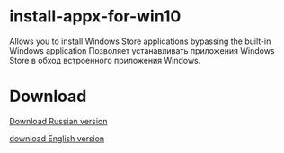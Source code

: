 # install-appx-for-win10
Allows you to install Windows Store applications bypassing the built-in Windows application
Позволяет устанавливать приложения Windows Store в обход встроенного приложения Windows.

# Download
[Download Russian version](https://github.com/loci456/install-appx-for-win10/releases/download/1.1/install_appx_for_win10_v_RU.exe)

[download English version](https://github.com/loci456/install-appx-for-win10/releases/download/1.1/install_appx_for_win10_v_EN.exe)
